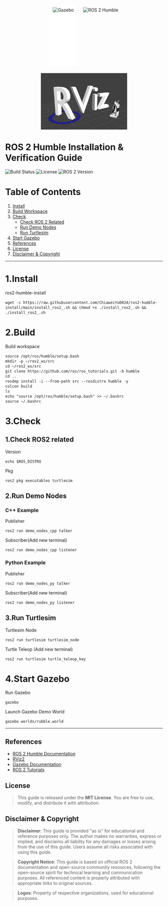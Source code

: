 <div align="center">
  <div style="display: flex; justify-content: center; align-items: center; gap: 20px; flex-wrap: wrap;">
    <img src="https://classic.gazebosim.org/assets/gazebo_vert-af0a0ada204b42b6daca54e98766979e45e011ea22347ffe90580458476d26d6.png" alt="Gazebo" height="180" style="background-color: white; padding: 10px;">
    <img src="https://docs.ros.org/en/humble/_static/humble-small.png" alt="ROS 2 Humble" height="180">
    <img src="https://raw.githubusercontent.com/ros-visualization/rviz/kinetic-devel/images/splash.png" alt="RViz2" height="180">
  </div>
</div>

# ROS 2 Humble Installation & Verification Guide
![Build Status](https://img.shields.io/badge/build-passing-brightgreen)
![License](https://img.shields.io/badge/license-MIT-blue)
![ROS 2 Version](https://img.shields.io/badge/ROS2-Humble-orange)

# Table of Contents
1. [Install](#1install)
2. [Build Workspace](#2build)
3. [Check](#3check)
   - [Check ROS 2 Related](#1check-ros2-related)
   - [Run Demo Nodes](#2run-demo-nodes)
   - [Run Turtlesim](#3run-turtlesim)
4. [Start Gazebo](#4start-gazebo)
5. [References](#references)
6. [License](#license)
7. [Disclaimer & Copyright](#disclaimer--copyright)


---

# 1.Install
ros2-humble-install
```
wget -c https://raw.githubusercontent.com/ChiaweiYu0824/ros2-humble-install/main/install_ros2_.sh && chmod +x ./install_ros2_.sh && ./install_ros2_.sh
```
# 2.Build
Build workspace
```
source /opt/ros/humble/setup.bash
mkdir -p ~/ros2_ws/src
cd ~/ros2_ws/src
git clone https://github.com/ros/ros_tutorials.git -b humble
cd ..
rosdep install -i --from-path src --rosdistro humble -y
colcon build
ls
echo "source /opt/ros/humble/setup.bash" >> ~/.bashrc
source ~/.bashrc
```
# 3.Check
## 1.Check ROS2 related
Version
```
echo $ROS_DISTRO
```
Pkg
```
ros2 pkg executables turtlesim
```
## 2.Run Demo Nodes
### C++ Example
Publisher
```
ros2 run demo_nodes_cpp talker
```
Subscriber(Add new terminal)
```
ros2 run demo_nodes_cpp listener
```
### Python Example
Publisher
```
ros2 run demo_nodes_py talker
```
Subscriber(Add new terminal)
```
ros2 run demo_nodes_py listener
```
## 3.Run Turtlesim
Turtlesim Node
```
ros2 run turtlesim turtlesim_node
```
Turtle Teleop (Add new terminal)
```
ros2 run turtlesim turtle_teleop_key
```
# 4.Start Gazebo
Run Gazebo 
```
gazebo
```
Launch Gazebo Demo World
```
gazebo worlds/rubble.world
```
---

## References
- [ROS 2 Humble Documentation](https://docs.ros.org/en/humble/index.html)
- [RViz2](https://docs.ros.org/en/rolling/p/rviz2/__links.html)
- [Gazebo Documentation](https://gazebosim.org/home)
- [ROS 2 Tutorials](https://docs.ros.org/en/humble/Tutorials.html)

## License
>  This guide is released under the **MIT License**. You are free to use, modify, and distribute it with attribution.

## Disclaimer & Copyright

> **Disclaimer**: This guide is provided "as is" for educational and reference purposes only. The author makes no warranties, express or implied, and disclaims all liability for any damages or losses arising from the use of this guide. Users assume all risks associated with using this guide.

> **Copyright Notice**: This guide is based on official ROS 2 documentation and open-source community resources, following the open-source spirit for technical learning and communication purposes. All referenced content is properly attributed with appropriate links to original sources.

> **Logos**: Property of respective organizations, used for educational purposes. 
